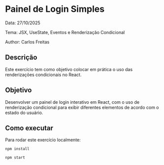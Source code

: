 # Painel de Login Simples
Data: 27/10/2025

Tema: JSX, UseState, Eventos e Renderização Condicional

Author: Carlos Freitas

## Descrição
Este exercício tem como objetivo colocar em prática o uso das renderizações condicionais no React.

## Objetivo
Desenvolver um painel de login interativo em React, com o uso de renderização condicional para exibir diferentes elementos de acordo com o estado do usuário.

## Como executar
Para rodar este exercício localmente:

`npm install`

`npm start`
